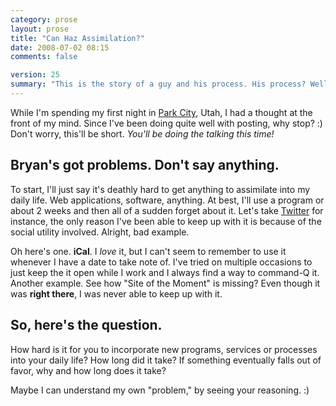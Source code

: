 ```yaml
---
category: prose
layout: prose
title: "Can Haz Assimilation?"
date: 2008-07-02 08:15
comments: false

version: 25
summary: "This is the story of a guy and his process. His process? Well, while there isn't much of one, it's really hard for things to become part of the process. As a little break from Revyver week, he's wondering how you're able to. "
---
```


While I'm spending my first night in [Park City][1], Utah, I had a thought at the front of my mind. Since I've been doing quite well with posting, why stop? :) Don't worry, this'll be short. *You'll be doing the talking this time!*

## Bryan's got problems. Don't say anything.
To start, I'll just say it's deathly hard to get anything to assimilate into my daily life. Web applications, software, anything. At best, I'll use a program or about 2 weeks and then all of a sudden forget about it. Let's take [Twitter][2] for instance, the only reason I've been able to keep up with it is because of the social utility involved. Alright, bad example.

Oh here's one. **iCal**. I *love* it, but I can't seem to remember to use it whenever I have a date to take note of. I've tried on multiple occasions to just keep the it open while I work and I always find a way to command-Q it. Another example. See how "Site of the Moment" is missing? Even though it was **right there**, I was never able to keep up with it.

## So, here's the question.
How hard is it for you to incorporate new programs, services or processes into your daily life? How long did it take? If something eventually falls out of favor, why and how long does it take?

Maybe I can understand my own "problem," by seeing your reasoning. :)

[1]: http://en.wikipedia.org/wiki/Park_City,_Utah
[2]: http://twitter.com/bryanveloso
